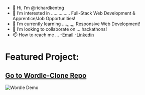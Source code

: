 - 👋 Hi, I’m @richardkentng
- 👀 I’m interested in ............... Full-Stack Web Development & Apprentice/Job Opportunities!
- 🌱 I’m currently learning ....,,,,,, Responsive Web Development!
- 💞️ I’m looking to collaborate on ... hackathons!
- 📫 How to reach me ... 
    -[Email](mailto:richardkentng@gmail.com)
    -[Linkedin](https://www.linkedin.com/in/richard-kent-ng/)
    
# Featured Project:
## [Go to Wordle-Clone Repo](https://github.com/richardkentng/wordle-clone)
![Wordle Demo](https://i.imgur.com/lZBNPWf.gif)


<!---
richardkentng/richardkentng is a ✨ special ✨ repository because its `README.md` (this file) appears on your GitHub profile.
You can click the Preview link to take a look at your changes.
--->
